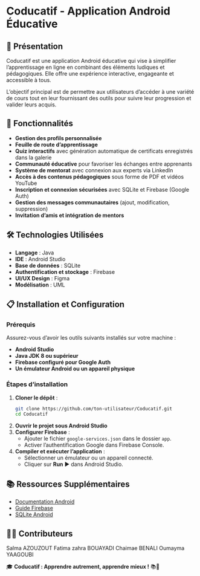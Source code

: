 # Coducatif - Application Android Éducative

## 📌 Présentation
Coducatif est une application Android éducative qui vise à simplifier l’apprentissage en ligne en combinant des éléments ludiques et pédagogiques. Elle offre une expérience interactive, engageante et accessible à tous.

L’objectif principal est de permettre aux utilisateurs d’accéder à une variété de cours tout en leur fournissant des outils pour suivre leur progression et valider leurs acquis.

## 🚀 Fonctionnalités

- **Gestion des profils personnalisée**
- **Feuille de route d’apprentissage**
- **Quiz interactifs** avec génération automatique de certificats enregistrés dans la galerie
- **Communauté éducative** pour favoriser les échanges entre apprenants
- **Système de mentorat** avec connexion aux experts via LinkedIn
- **Accès à des contenus pédagogiques** sous forme de PDF et vidéos YouTube
- **Inscription et connexion sécurisées** avec SQLite et Firebase (Google Auth)
- **Gestion des messages communautaires** (ajout, modification, suppression)
- **Invitation d’amis et intégration de mentors**

## 🛠 Technologies Utilisées

- **Langage** : Java
- **IDE** : Android Studio
- **Base de données** : SQLite
- **Authentification et stockage** : Firebase
- **UI/UX Design** : Figma
- **Modélisation** : UML

## 📋 Installation et Configuration

### Prérequis
Assurez-vous d’avoir les outils suivants installés sur votre machine :
- **Android Studio**
- **Java JDK 8 ou supérieur**
- **Firebase configuré pour Google Auth**
- **Un émulateur Android ou un appareil physique**

### Étapes d’installation

1. **Cloner le dépôt** :
   ```bash
   git clone https://github.com/ton-utilisateur/Coducatif.git
   cd Coducatif
   ```
2. **Ouvrir le projet sous Android Studio**
3. **Configurer Firebase** :
   - Ajouter le fichier `google-services.json` dans le dossier `app`.
   - Activer l’authentification Google dans Firebase Console.
4. **Compiler et exécuter l’application** :
   - Sélectionner un émulateur ou un appareil connecté.
   - Cliquer sur **Run** ▶️ dans Android Studio.

## 📚 Ressources Supplémentaires
- [Documentation Android](https://developer.android.com/docs)
- [Guide Firebase](https://firebase.google.com/docs)
- [SQLite Android](https://developer.android.com/training/data-storage/sqlite)

## 👨‍💻 Contributeurs
Salma AZOUZOUT
Fatima zahra BOUAYADI
Chaimae BENALI
Oumayma YAAGOUBI


🎓 **Coducatif : Apprendre autrement, apprendre mieux !** 📚🚀
